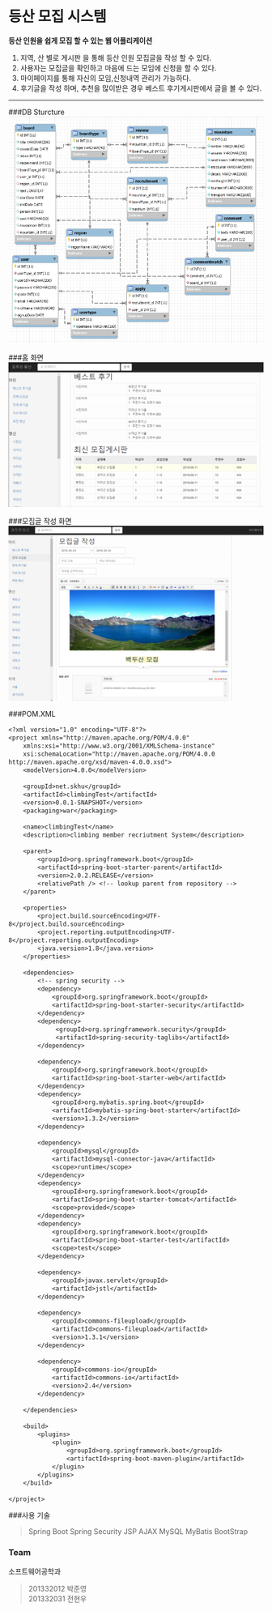 등산 모집 시스템
=============
**등산 인원을 쉽게 모집 할 수 있는 웹 어플리케이션**
1. 지역, 산 별로 게시판 을 통해 등산 인원 모집글을 작성 할 수 있다.
2. 사용자는 모집글을 확인하고 마음에 드는 모임에 신청을 할 수 있다.
3. 마이페이지를 통해 자신의 모임,신청내역 관리가 가능하다.
4. 후기글을 작성 하며, 추천을 많이받은 경우 베스트 후기게시판에서 글을 볼 수 있다.
-------------

###DB Sturcture
![15-1](assets/DataBase.PNG)   

###홈 화면
![15-2](assets/home.PNG)   

###모집글 작성 화면
![15-3](assets/recurit.PNG)   

###POM.XML
```
<?xml version="1.0" encoding="UTF-8"?>
<project xmlns="http://maven.apache.org/POM/4.0.0"
	xmlns:xsi="http://www.w3.org/2001/XMLSchema-instance"
	xsi:schemaLocation="http://maven.apache.org/POM/4.0.0 http://maven.apache.org/xsd/maven-4.0.0.xsd">
	<modelVersion>4.0.0</modelVersion>

	<groupId>net.skhu</groupId>
	<artifactId>climbingTest</artifactId>
	<version>0.0.1-SNAPSHOT</version>
	<packaging>war</packaging>

	<name>climbingTest</name>
	<description>climbing member recriutment System</description>

	<parent>
		<groupId>org.springframework.boot</groupId>
		<artifactId>spring-boot-starter-parent</artifactId>
		<version>2.0.2.RELEASE</version>
		<relativePath /> <!-- lookup parent from repository -->
	</parent>

	<properties>
		<project.build.sourceEncoding>UTF-8</project.build.sourceEncoding>
		<project.reporting.outputEncoding>UTF-8</project.reporting.outputEncoding>
		<java.version>1.8</java.version>
	</properties>

	<dependencies>
		<!-- spring security -->
		<dependency>
			<groupId>org.springframework.boot</groupId>
			<artifactId>spring-boot-starter-security</artifactId>
		</dependency>
		<dependency>
     		 <groupId>org.springframework.security</groupId>
     		 <artifactId>spring-security-taglibs</artifactId>
    	</dependency>
    	
		<dependency>
			<groupId>org.springframework.boot</groupId>
			<artifactId>spring-boot-starter-web</artifactId>
		</dependency>
		<dependency>
			<groupId>org.mybatis.spring.boot</groupId>
			<artifactId>mybatis-spring-boot-starter</artifactId>
			<version>1.3.2</version>
		</dependency>

		<dependency>
			<groupId>mysql</groupId>
			<artifactId>mysql-connector-java</artifactId>
			<scope>runtime</scope>
		</dependency>
		<dependency>
			<groupId>org.springframework.boot</groupId>
			<artifactId>spring-boot-starter-tomcat</artifactId>
			<scope>provided</scope>
		</dependency>
		<dependency>
			<groupId>org.springframework.boot</groupId>
			<artifactId>spring-boot-starter-test</artifactId>
			<scope>test</scope>
		</dependency>

		<dependency>
			<groupId>javax.servlet</groupId>
			<artifactId>jstl</artifactId>
		</dependency>

		<dependency>
			<groupId>commons-fileupload</groupId>
			<artifactId>commons-fileupload</artifactId>
			<version>1.3.1</version>
		</dependency>

		<dependency>
			<groupId>commons-io</groupId>
			<artifactId>commons-io</artifactId>
			<version>2.4</version>
		</dependency>

	</dependencies>

	<build>
		<plugins>
			<plugin>
				<groupId>org.springframework.boot</groupId>
				<artifactId>spring-boot-maven-plugin</artifactId>
			</plugin>
		</plugins>
	</build>

</project>
```
###사용 기술
>Spring Boot
>Spring Security
>JSP
>AJAX
>MySQL
>MyBatis
>BootStrap   

### Team
소프트웨어공학과  
>201332012 박준영  
>201332031 전현우  





